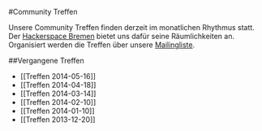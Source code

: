 #Community Treffen

Unsere Community Treffen finden derzeit im monatlichen Rhythmus statt.
Der [Hackerspace Bremen](https://www.hackerspace-bremen.de/) bietet uns dafür seine Räumlichkeiten an.
Organisiert werden die Treffen über unsere [Mailingliste](https://planetcyborg.de/mailman/listinfo/ff-bremen).

##Vergangene Treffen
* [[Treffen 2014-05-16]]
* [[Treffen 2014-04-18]]
* [[Treffen 2014-03-14]]
* [[Treffen 2014-02-10]]
* [[Treffen 2014-01-10]]
* [[Treffen 2013-12-20]]